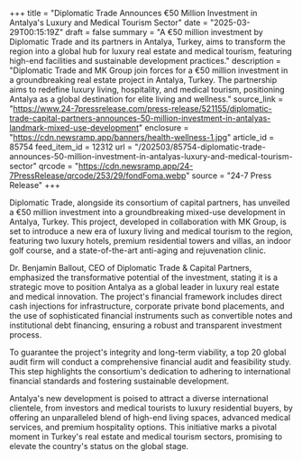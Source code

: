 +++
title = "Diplomatic Trade Announces €50 Million Investment in Antalya's Luxury and Medical Tourism Sector"
date = "2025-03-29T00:15:19Z"
draft = false
summary = "A €50 million investment by Diplomatic Trade and its partners in Antalya, Turkey, aims to transform the region into a global hub for luxury real estate and medical tourism, featuring high-end facilities and sustainable development practices."
description = "Diplomatic Trade and MK Group join forces for a €50 million investment in a groundbreaking real estate project in Antalya, Turkey. The partnership aims to redefine luxury living, hospitality, and medical tourism, positioning Antalya as a global destination for elite living and wellness."
source_link = "https://www.24-7pressrelease.com/press-release/521155/diplomatic-trade-capital-partners-announces-50-million-investment-in-antalyas-landmark-mixed-use-development"
enclosure = "https://cdn.newsramp.app/banners/health-wellness-1.jpg"
article_id = 85754
feed_item_id = 12312
url = "/202503/85754-diplomatic-trade-announces-50-million-investment-in-antalyas-luxury-and-medical-tourism-sector"
qrcode = "https://cdn.newsramp.app/24-7PressRelease/qrcode/253/29/fondFoma.webp"
source = "24-7 Press Release"
+++

<p>Diplomatic Trade, alongside its consortium of capital partners, has unveiled a €50 million investment into a groundbreaking mixed-use development in Antalya, Turkey. This project, developed in collaboration with MK Group, is set to introduce a new era of luxury living and medical tourism to the region, featuring two luxury hotels, premium residential towers and villas, an indoor golf course, and a state-of-the-art anti-aging and rejuvenation clinic.</p><p>Dr. Benjamin Ballout, CEO of Diplomatic Trade & Capital Partners, emphasized the transformative potential of the investment, stating it is a strategic move to position Antalya as a global leader in luxury real estate and medical innovation. The project's financial framework includes direct cash injections for infrastructure, corporate private bond placements, and the use of sophisticated financial instruments such as convertible notes and institutional debt financing, ensuring a robust and transparent investment process.</p><p>To guarantee the project's integrity and long-term viability, a top 20 global audit firm will conduct a comprehensive financial audit and feasibility study. This step highlights the consortium's dedication to adhering to international financial standards and fostering sustainable development.</p><p>Antalya's new development is poised to attract a diverse international clientele, from investors and medical tourists to luxury residential buyers, by offering an unparalleled blend of high-end living spaces, advanced medical services, and premium hospitality options. This initiative marks a pivotal moment in Turkey's real estate and medical tourism sectors, promising to elevate the country's status on the global stage.</p>